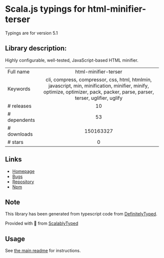 
# Scala.js typings for html-minifier-terser

Typings are for version 5.1

## Library description:
Highly configurable, well-tested, JavaScript-based HTML minifier.

|                    |                 |
| ------------------ | :-------------: |
| Full name          | html-minifier-terser |
| Keywords           | cli, compress, compressor, css, html, htmlmin, javascript, min, minification, minifier, minify, optimize, optimizer, pack, packer, parse, parser, terser, uglifier, uglify |
| # releases         | 10 |
| # dependents       | 53 |
| # downloads        | 150163327 |
| # stars            | 0 |

## Links
- [Homepage](https://github.com/DanielRuf/html-minifier-terser#readme)
- [Bugs](https://github.com/DanielRuf/html-minifier-terser/issues)
- [Repository](https://github.com/DanielRuf/html-minifier-terser)
- [Npm](https://www.npmjs.com/package/html-minifier-terser)
    


## Note
This library has been generated from typescript code from [DefinitelyTyped](https://definitelytyped.org).

Provided with :purple_heart: from [ScalablyTyped](https://github.com/oyvindberg/ScalablyTyped)

## Usage
See [the main readme](../../readme.md) for instructions.


